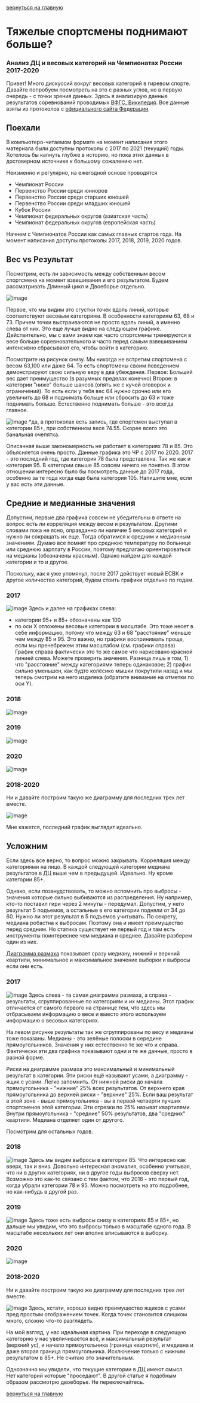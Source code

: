 [вернуться на главную](https://alekseidudchenko.github.io/giristat/)
# Тяжелые спортсмены поднимают больше? 
### Анализ ДЦ и весовых категорий на Чемпионатах России 2017-2020 

Привет! Много дискуссий вокруг весовых категорий в гиревом спорте. Давайте попробуем посмотреть на это с разных углов, но в первую очередь - с точки зрения данных.
Здесь я анализирую данные результатов соревнований проводимых [ВФГС, Википедия](https://ru.wikipedia.org/wiki/%D0%92%D1%81%D0%B5%D1%80%D0%BE%D1%81%D1%81%D0%B8%D0%B9%D1%81%D0%BA%D0%B0%D1%8F_%D1%84%D0%B5%D0%B4%D0%B5%D1%80%D0%B0%D1%86%D0%B8%D1%8F_%D0%B3%D0%B8%D1%80%D0%B5%D0%B2%D0%BE%D0%B3%D0%BE_%D1%81%D0%BF%D0%BE%D1%80%D1%82%D0%B0 "Всероссийская федерация гиревого спорта"). Все данные взяты из протоколов с [официального сайта Федерации](https://vfgs.ru/docs/protokoly/ "vfgs.ru Протоколы соревнований").

## Поехали
В компьютеро-читаемом формате на момент написания этого материала были доступны протоколы с 2017 по 2021 (текущий) годы. Хотелось бы капнуть глубже в историю, но пока этих данных в достоверном источнике к большому сожалению нет.

Неизменно и регулярно, на ежегодной основе проводятся 
- Чемпионат России
- Первенство России среди юниоров
- Первенство России среди старших юношей
- Первенство России среди младших юношей
- Кубок России
- Чемпионат федеральных округов (азиатская часть)
- Чемпионат федеральных округов (европейская часть)

Начнем с Чемпионатов России как самых главных стартов года. 
На момент написания доступы протоколы 2017, 2018, 2019, 2020 годов.

## Вес vs Результат
Посмотрим, есть ли зависимость между собственным весом спортсмена на момент взвешивания и его результатом. Будем рассматривать Длинный цикл и Двоеборье отдельно.


![image](../images/wright_vs_result_RC17-20.png)

Первое, что мы видим это сгустки точек вдоль линий, которые соответствуют весовым категориям. В особенности категориям 63, 68 и 73. Причем точки выстраиваются не просто вдоль линий, а именно слева от них. Это еще лучше видно на следующем графике. Действительно, мы с вами знаем как часто спортсмены тренируются в весе больше соревновательного и часто перед самым взвешиванием  интенсивно сбрасывают его, чтобы войти в категорию. 

Посмотрите на рисунок снизу. Мы никогда не встретим спортсмена с весом 63,100 или даже 64. То есть спортсмены своим поведением демонстрируют свою сильную веру в два убеждения. Первое: Больший вес дает преимущество (в разумных пределах конечно) Второе: в категории "ниже" больше шансов (опять же с кучей оговорок и ограничений). То есть если у тебя вес 64 нужно срочно или его увеличить до 68 и поднимать больше или сбросить до 63 и тоже поднимать больше. Естественно поднимать больше - это всегда главное.

![image](../images/wright_vs_result_perCategory_RC17-20.png)
  *да, в протоколах есть запись, где спортсмен выступал в категории 85+, при собственном весе 74.55. Скорее всего это банальная очепятка. 

Описанная выше закономерность не работает в категориях 78 и 85. Это объясняется очень просто. Данные графика это ЧР с 2017 по 2020. 2017 - это последний год, где категория 78 была представлена. Так же как и категория 95. 
В категории свыше 85 совсем ничего не понятно. В этом отношении интересно было бы посмотреть данные до 2017 года, особенно за те года когда еще была категория 105. Напишите мне, если у вас есть эти данные.


## Средние и медианные значения

Допустим, первые два графика совсем не убедительны в ответе на вопрос есть ли корреляция между весом и результатом. Другими словами пока не ясно, оправданно ли наличие 5 весовых категорий и нужно ли сокращать их еще.
Тогда обратимся к средним и медианным значениям. Думаю все помнят про среднюю температуру по больнице или среднюю зарплату в России, поэтому предлагаю ориентироваться на медианы (обозначены красным). Однако найдем для каждой категории и то и другое.  

Поскольку, как я уже упомянул, после 2017 действует новый ЕСВК и другое количество категорий, будем стоить графики отдельно по годам.

### 2017
![image](../images/Median_and_mean_CR_2017.png)
Здесь и далее на графиках слева:
 * категории 95+ и 85+ обозначены как 100 
 * по оси Х отложены весовые категории в масштабе. Это тоже несет в себе информацию, потому что между 63 и 68 "расстояние" меньше чем между 85 и 95. Это важно, но графики воспринимать проще, если мы пренебрежем этим масштабом (см. графики справа)
График справа фактически это то же самое что нарисовано красной линией слева. Можете проверить значения. Разница лишь в том, 1) что "расстояние" между категориями теперь одинаковое; 2) график сильно уменьшен, как будто колёсико мышки покрутили назад и мы теперь смотрим на него издалека (обратите внимание на отметки по оси Y).  

### 2018
![image](../images/Median_and_mean_CR_2018.png)

### 2019
![image](../images/Median_and_mean_CR_2019.png)

### 2020 
![image](../images/Median_and_mean_CR_2020.png)

### 2018-2020
Ни и давайте построим такую же диаграмму для последних трех лет вместе.

![image](../images/Median_and_mean_CR_2018-20.png)

Мне кажется, последний график выглядит идеально.

## Усложним 
Если здесь все верно, то вопрос можно закрывать. Корреляция между категориями на лицо. В каждой следующей категории медиана результатов в ДЦ выше чем в предыдущей. Идеально. Ну кроме категории 85+.

Однако, если позанудствовать, то можно вспомнить про выбросы - значения которые сильно выбиваются из распределения. Ну например, кто-то поставил гири через 2 минуты - передумал. Допустим, у него результат 5 подъемов, а остальные в его категории подняли от 34 до 60. Нужно ли этот результат в 5 подъемов учитывать. 
По секрету, медиана робастна к выбросам. Поэтому она и имеет преимущество перед средним. Но статика существует не первый год и там есть инструменты поинтереснее чем медиана и среднее. Давайте разберем один из них. 

[Диаграмма размаха](https://ru.wikipedia.org/wiki/%D0%AF%D1%89%D0%B8%D0%BA_%D1%81_%D1%83%D1%81%D0%B0%D0%BC%D0%B8 "wiki") показывает сразу медиану, нижний и верхний квартили, минимальное и максимальное значение выборки и выбросы если они есть. 

### 2017
![image](../images/boxplot_and_distr_LC_RC2017.png)
Здесь слева - та самая диаграмма размаха, а справа - результаты, сгруппированные по категориям и их медианы. Этот график отличается от самого первого на странице тем, что здесь мы отбрасываем информацию о весе и вместо этого используем информацию о весовых категориях.

На левом рисунке результаты так же сгруппированы по весу и медианы тоже показаны. Медианы - это зелёные полоски в середине прямоугольников. Значения у них естественно те же что и справа. Фактически эти два графика показывают одни и те же данные, просто в разной форме.

Риски на диаграмме размаха это максимальный и минимальный результат в категории. Эти риски ещё называют усами, а диаграмму - ящик с усами. Легко запомнить. От нижней риски до начала прямоугольника - "нижние" 25% всех результатов. От верхнего края прямоугольника до верхней риски - "верхние" 25%. Если ваш результат в этой зоне - выше прямоугольника - вы в первой четверти лучших спортсменов этой категории. Эти отрезки по 25% называт квартилями. Внутри прямоугольника - "средние" 50% результатов, два "средних" квартиля. Медиана отделяет один от другого.

Посмотрим для остальных годов.

### 2018
![image](../images/boxplot_and_distr_LC_RC2018.png)
Здесь мы видим выбросы в категории 85. Что интересно как вверх, так и вниз. Довольно интересная аномалия, особенно учитывая, что ни в других категориях, ни в другое годы выбросов сверху нет. Возможно это как-то связано с тем фактом, что 2018 - это первый год, когда убрали категории 78 и 95. Можно посмотреть на это подробнее, но как-нибудь в другой раз. 

### 2019
![image](../images/boxplot_and_distr_LC_RC2019.png)
Здесь тоже есть выбросы снизу в категориях 85 и 85+, но дальше мы увидим, что это выбросы только в масштабе одного года. В масштабе нескольких лет они вполне вписываются в выборку.

### 2020 
![image](../images/boxplot_and_distr_LC_RC2020.png)

### 2018-2020
Ни и давайте построим такую же диаграмму для последних трех лет вместе.

![image](../images/boxplot_and_distr_LC_RC2017-20.png)
Здесь, кстати, хорошо видно преимущество ящиков с усами пред простым отображением точек. Когда точек становится слишком много, сложно что-то разглядеть.

На мой взгляд, у нас идеальная картина. При переходе в следующую категорию у нас увеличивается всё, и максимальный результат (верхний ус), и начало прямоугольника (граница квартиля), и медиана и даже вторая граница прямоугольника. Исключение только с нижним результатом в 85+. Не считаю это значительным.

Однозначно мы увидели, что текущие категории в ДЦ имеют смысл. Нет категорий которые "проседают". 
В другой статье я подобным образом рассмотрю двоеборье. Не переключайтесь.


[вернуться на главную](https://alekseidudchenko.github.io/giristat/)